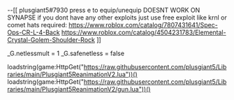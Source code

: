 --[[
plusgiant5#7930
press e to equip/unequip
DOESNT WORK ON SYNAPSE
if you dont have any other exploits just use free exploit like krnl or comet
hats required:
https://www.roblox.com/catalog/7807431641/Spec-Ops-CR-L-4-Back
https://www.roblox.com/catalog/4504231783/Elemental-Crystal-Golem-Shoulder-Rock
]]
 
_G.netlessmult = 1
_G.safenetless = false
 
loadstring(game:HttpGet("https://raw.githubusercontent.com/plusgiant5/Libraries/main/Plusgiant5ReanimationV2.lua"))()
loadstring(game:HttpGet("https://raw.githubusercontent.com/plusgiant5/Libraries/main/Plusgiant5ReanimationV2/gun.lua"))()
